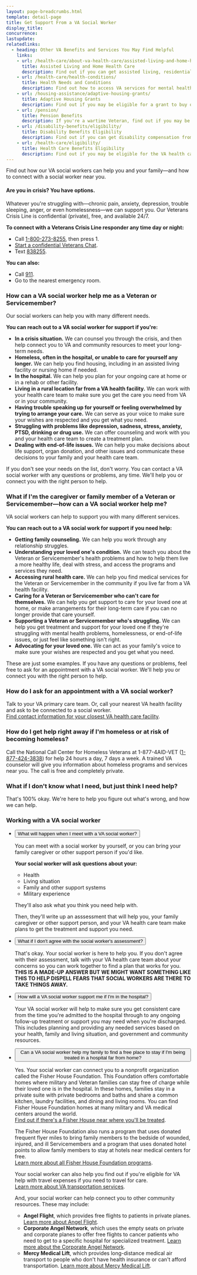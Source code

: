 ```yaml
---
layout: page-breadcrumbs.html
template: detail-page
title: Get Support From a VA Social Worker
display_title:
concurrence: 
lastupdate: 
relatedlinks:
  - heading: Other VA Benefits and Services You May Find Helpful
    links: 
    - url: /health-care/about-va-health-care/assisted-living-and-home-health-care/ 
      title: Assisted Living and Home Health Care
      description: Find out if you can get assisted living, residential (live-in), or home health care services through VA.
    - url: /health-care/health-conditions/
      title: Health Needs and Conditions
      description: Find out how to access VA services for mental health, women’s health, and other specific needs.
    - url: /housing-assistance/adaptive-housing-grants/
      title: Adaptive Housing Grants
      description: Find out if you may be eligible for a grant to buy or change a home to meet your needs and help you live more independently with your service-connected disability.
    - url: /pension/
      title: Pension Benefits
      description: If you're a wartime Veteran, find out if you may be eligible for monthly pension payments as well as additional Aid and Attendance or Housebound benefits if you need help with your daily activities or can't leave the house.
    - url: /disability-benefits/eligibility/
      title: Disability Benefits Eligibility 
      description: Find out if you can get disability compensation from VA.
    - url: /health-care/eligibility/
      title: Health Care Benefits Eligibility
      description: Find out if you may be eligible for the VA health care program.
---
```


<div class="va-introtext">

Find out how our VA social workers can help you and your family—and how to connect with a social worker near you.

<div class="usa-alert usa-alert-warning">
  <div class="usa-alert-body">
	 <h4 class="usa-alert-title">Are you in crisis? <a id="crisis-expander-link">You have options.</a></h4>
	<div id="crisis-expander-content" class="expander-content expander-content-closed">
	  <div class="expander-content-inner usa-alert-text">
            <p>Whatever you're struggling with—chronic pain, anxiety, depression, trouble sleeping, anger, or even homelessness—we can support you. Our Veterans Crisis Line is confidential (private), free, and available 24/7.</p>
	    <p><strong>To connect with a Veterans Crisis Line responder any time day or night:</strong></p>	  
	    <ul>
              <li>Call <a href="tel:+1-800-273-8255">1-800-273-8255</a>, then press 1.</li>
	      <li><a href="https://www.veteranscrisisline.net/ChatTermsOfService.aspx?account=Veterans%20Chat/">Start a confidential Veterans Chat</a>.</li>
  	      <li>Text <a href="sms:838255">838255</a>.</li>
            </ul>
	    <p><strong>You can also:</strong></p>	  
            <ul>
              <li>Call <a href="tel:911">911</a>.</li>
	      <li>Go to the nearest emergency room.</li>
	    </ul>
	  </div>
  	</div>
  </div>
</div>

</div>

### How can a VA social worker help me as a Veteran or Servicemember?

Our social workers can help you with many different needs.

**You can reach out to a VA social worker for support if you're:**

- **In a crisis situation.** We can counsel you through the crisis, and then help connect you to VA and community resources to meet your long-term needs.
- **Homeless, often in the hospital, or unable to care for yourself any longer.** We can help you find housing, including in an assisted living facility or nursing home if needed.
- **In the hospital.** We can help you plan for your ongoing care at home or in a rehab or other facility. 
- **Living in a rural location far from a VA health facility.** We can work with your health care team to make sure you get the care you need from VA or in your community.
- **Having trouble speaking up for yourself or feeling overwhelmed by trying to arrange your care.** We can serve as your voice to make sure your wishes are respected and you get what you need.
- **Struggling with problems like depression, sadness, stress, anxiety, PTSD, drinking or drug use.** We can offer counseling and work with you and your health care team to create a treatment plan.
- **Dealing with end-of-life issues.** We can help you make decisions about life support, organ donation, and other issues and communicate these decisions to your family and your health care team.

If you don't see your needs on the list, don't worry. You can contact a VA social worker with any questions or problems, any time. We'll help you or connect you with the right person to help.

<span id="caregiver"></span>
<div class="feature" markdown=“1”>

### What if I'm the caregiver or family member of a Veteran or Servicemember—how can a VA social worker help me?

VA social workers can help to support you with many different services.

**You can reach out to a VA social work for support if you need help:**

- **Getting family counseling.** We can help you work through any relationship struggles.
- **Understanding your loved one's condition.** We can teach you about the Veteran or Servicemember's health problems and how to help them live a more healthy life, deal with stress, and access the programs and services they need.
- **Accessing rural health care.** We can help you find medical services for the Veteran or Servicemember in the community if you live far from a VA health facility.
- **Caring for a Veteran or Servicemember who can't care for themselves.** We can help you get support to care for your loved one at home, or make arrangements for their long-term care if you can no longer provide that care yourself.
- **Supporting a Veteran or Servicemember who's struggling.** We can help you get treatment and support for your loved one if they're struggling with mental health problems, homelessness, or end-of-life issues, or just feel like something isn't right.
- **Advocating for your loved one.** We can act as your family's voice to make sure your wishes are respected and you get what you need.

These are just some examples. If you have any questions or problems, feel free to ask for an appointment with a VA social worker. We'll help you or connect you with the right person to help.

</div>

### How do I ask for an appointment with a VA social worker?

Talk to your VA primary care team. Or, call your nearest VA health facility and ask to be connected to a social worker.<br>
[Find contact information for your closest VA health care facility](/facilities).

### How do I get help right away if I'm homeless or at risk of becoming homeless? 

Call the National Call Center for Homeless Veterans at 1-877-4AID-VET (<a href="tel:+1phonenumber">1-877-424-3838</a>) for help 24 hours a day, 7 days a week. A trained VA counselor will give you information about homeless programs and services near you. The call is free and completely private.

### What if I don't know what I need, but just think I need help?

That's 100% okay. We're here to help you figure out what's wrong, and how we can help.

<span id="fisher">

### Working with a VA social worker 

<div class="usa-accordion">
<ul class="usa-unstyled-list">
<li>
<button class="usa-button-unstyled usa-accordion-button" aria-controls="Meet-with-social-worker">What will happen when I meet with a VA social worker?</button>
<div id="Meet-with-social-worker" class="usa-accordion-content">

You can meet with a social worker by yourself, or you can bring your family caregiver or other support person if you'd like.

**Your social worker will ask questions about your:**
- Health
- Living situation
- Family and other support systems
- Military experience

They'll also ask what you think you need help with.

Then, they'll write up an asssessment that will help you, your family caregiver or other support person, and your VA health care team make plans to get the treatment and support you need.

</div>
</li>
<li>
<button class="usa-button-unstyled usa-accordion-button" aria-controls="Disagree-with-social-worker">What if I don't agree with the social worker's assessment?</button>
<div id="Disagree-with-social-worker" class="usa-accordion-content">

That's okay. Your social worker is here to help you. If you don't agree with their assessment, talk with your VA health care team about your concerns so you can work together to find a plan that works for you.
**THIS IS A MADE-UP ANSWER BUT WE MIGHT WANT SOMETHING LIKE THIS TO HELP DISPELL FEARS THAT SOCIAL WORKERS ARE THERE TO TAKE THINGS AWAY.**

</div>
</li>
<li>
<button class="usa-button-unstyled usa-accordion-button" aria-controls="Help-in-hospital">How will a VA social worker support me if I'm in the hospital?</button>
<div id="Help-in-hospital" class="usa-accordion-content">

Your VA social worker will help to make sure you get consistent care from the time you're admitted to the hospital through to any ongoing follow-up treatment or support you may need when you're discharged. This includes planning and providing any needed services based on your health, family and living situation, and government and community resources.
  
</div>
</li>
<li>
<button class="usa-button-unstyled usa-accordion-button" aria-controls="Hospital-far-from-home">Can a VA social worker help my family to find a free place to stay if I'm being treated in a hospital far from home?</button>
<div id="Hospital-far-from-home" class="usa-accordion-content">

Yes. Your social worker can connect you to a nonprofit organization called the Fisher House Foundation. This Foundation offers comfortable homes where military and Veteran families can stay free of charge while their loved one is in the hospital. In these homes, families stay in a private suite with private bedrooms and baths and share a common kitchen, laundry facilities, and dining and living rooms. You can find Fisher House Foundation homes at many military and VA medical centers around the world.<br>
[Find out if there's a Fisher House near where you'll be treated](https://www.fisherhouse.org/programs/houses/house-locations/).<br>

The Fisher House Foundation also runs a program that uses donated frequent flyer miles to bring family members to the bedside of wounded, injured, and ill Servicemembers and a program that uses donated hotel points to allow family members to stay at hotels near medical centers for free.<br>
[Learn more about all Fisher House Foundation programs](https://www.fisherhouse.org/).

Your social worker can also help you find out if you're eligible for VA help with travel expenses if you need to travel for care.<br>
[Learn more about VA transportation services](https://www.va.gov/healthbenefits/vtp/).

And, your social worker can help connect you to other community resources. These may include:
- **Angel Flight**, which provides free flights to patients in private planes. <br>
[Learn more about Angel Flight](http://www.angelflight.com).
- **Corporate Angel Network**, which uses the empty seats on private and corporate planes to offer free flights to cancer patients who need to get to a specific hospital for specialized treatment.
[Learn more about the Corporate Angel Network](http://www.corpangelnetwork.org/home).
- **Mercy Medical Lift**, which provides long-distance medical air transport to people who don't have health insurance or can't afford transportation.
[Learn more about Mercy Medical Lift](http://mercymedical.org).  
</div>
</li>
</ul>
</div>

<script src="https://standards.usa.gov/assets/js/vendor/uswds.min.js" type="text/javascript"></script> 

<script nonce="**CSP_NONCE**" type="text/javascript">

  // Toggle the expandable crisis info
  document.getElementById('crisis-expander-link')
    .addEventListener('click', function () {
      document.getElementById('crisis-expander-content').classList.toggle('expander-content-closed');
    });
</script>

